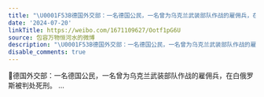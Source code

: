 ```yaml
---
title: "\U0001F53B德国外交部：一名德国公民，一名曾为乌克兰武装部队作战的雇佣兵，在白俄罗斯被判处死刑。"
date: '2024-07-20'
linkTitle: https://weibo.com/1671109627/Ootf1pG6U
source: 包容万物恒河水的微博
description: "\U0001F53B德国外交部：一名德国公民，一名曾为乌克兰武装部队作战的雇佣兵，在白俄罗斯被判处死刑。  ..."
disable_comments: true
---
```

🔻德国外交部：一名德国公民，一名曾为乌克兰武装部队作战的雇佣兵，在白俄罗斯被判处死刑。  ...